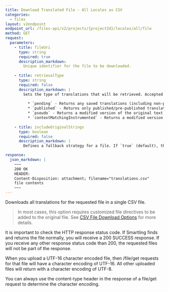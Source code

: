 ```yaml
---
title: Download Translated File - All Locales as CSV
categories:
  - files
layout: v2endpoint
endpoint_url: /files-api/v2/projects/{projectId}/locales/all/file
method: GET
request:
  parameters:
    - title: fileUri
      type: string
      required: true
      description_markdown:
        Unique identifier for the file to be downloaded.
         
    - title: retrievalType
      type: string
      required: false
      description_markdown: |
        Sets the type of translations that will be retrieved. Accepted values are:
          
          * `pending` - Returns any saved translations (including non-published translations).  
          * `published` - Returns only published/pre-published translations.  
          * `pseudo` - Returns a modified version of the original text with additional characters inserted to expand the text. For example, the uploaded string `This is a sample string`, will be returned as `T~hís ~ís á s~ámpl~é str~íñg`. Pseudo translations enable you to test how a longer string integrates into your application.  
          * `contextMatchingInstrumented` - Returns a modified version of the original file with strings wrapped in a non-visible Unicode symbols that can later be recognized and matched by the [Chrome Context Capture Extension](/knowledge-base/articles/capture-context-from-webpages-chrome-context-capture-extension/#improve-context-matching-with-instrumented-files.).  
          
    - title: includeOriginalStrings
      type: boolean
      required: false
      description_markdown: |
        Defines a fallback strategy for a file. If `true` (default), the original string will be returned for any string without a translation. If set to `false`, untranslated strings will not be included in the download. Depending on the filetype, an empty string may be returned or the untranslated element or key/value pair may be stripped from the file. See the documentation for the filetype you are using for more info. This parameter is only supported for Android XML, iOS Strings, YAML, Gettext, Java Properties, XLIFF, JSON and Custom XML files.

response:
  json_markdown: |
    ~~~
    200 OK
    HEADER:
    Content-Disposition: attachment; filename="translations.csv"
    file contents
    ~~~
---
```


Downloads all translations for the requested file in a single CSV file.

> In most cases, this option requires customized file directives to be added to the original file. See [CSV File Download Options](/developers/files/csv-download-options/) for more details.

It is important to check the HTTP response status code. If Smartling finds and returns the file normally, you will receive a 200 SUCCESS response. If you receive any other response status code than 200, the requested files will not be part of the response.

When you upload a UTF-16 character encoded file, then /file/get requests for that file will have a character encoding of UTF-16. All other uploaded files will return with a character encoding of UTF-8.

You can always use the content-type header in the response of a file/get request to determine the character encoding.